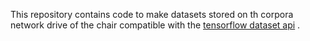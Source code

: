 This repository contains code to make datasets stored on th corpora network drive of the chair compatible with the [tensorflow dataset api](https://www.tensorflow.org/api_docs/python/tf/data/Dataset) .
